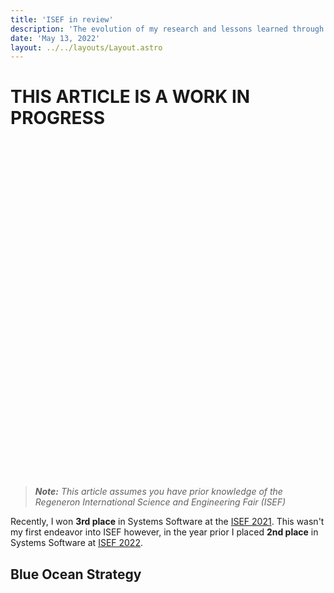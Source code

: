 ```yaml
---
title: 'ISEF in review'
description: 'The evolution of my research and lessons learned through 2 years of ISEF'
date: 'May 13, 2022'
layout: ../../layouts/Layout.astro
---
```


# __THIS ARTICLE IS A WORK IN PROGRESS__
<br/><br/><br/><br/><br/><br/><br/><br/><br/><br/><br/><br/><br/><br/><br/><br/><br/><br/><br/><br/><br/>
---

> _**Note:** This article assumes you have prior knowledge of the Regeneron International Science and Engineering Fair (ISEF)_

Recently, I won **3rd place** in Systems Software at the [ISEF 2021](https://www.societyforscience.org/press-release/2021-regeneron-isef-grand-awards/#:~:text=SOFT031). This wasn't my first endeavor into ISEF however, in the year prior I placed **2nd place** in Systems Software at [ISEF 2022](https://www.societyforscience.org/press-release/regeneron-isef-full-awards-2022/#:~:text=SOFT037).


## Blue Ocean Strategy
